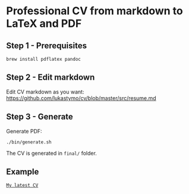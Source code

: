 # Professional CV from markdown to LaTeX and PDF

## Step 1 - Prerequisites

```
brew install pdflatex pandoc
```

## Step 2 - Edit markdown

Edit CV markdown as you want: https://github.com/lukastymo/cv/blob/master/src/resume.md

## Step 3 - Generate

Generate PDF:

```
./bin/generate.sh
```

The CV is generated in `final/` folder.

## Example

[`My latest CV`][cv]

[cv]: https://github.com/lukastymo/markdown-cv/blob/master/final/resume.pdf

